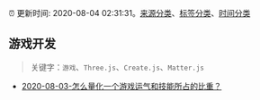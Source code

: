 :alarm_clock: 更新时间: 2020-08-04 02:31:31。[来源分类](../README.md)、[标签分类](../TAGS.md)、[时间分类](../TIMELINE.md)

## 游戏开发


> 关键字：`游戏`、`Three.js`、`Create.js`、`Matter.js`



- [2020-08-03-怎么量化一个游戏运气和技能所占的比重？](https://www.v2ex.com/t/695389) 